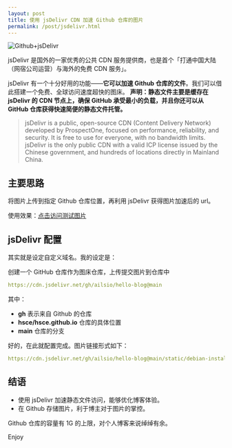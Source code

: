 ```yaml
---
layout: post
title: 使用 jsDelivr CDN 加速 Github 仓库的图片
permalink: /post/jsdelivr.html
---
```


![Github+jsDelivr](https://cdn.jsdelivr.net/gh/ailsio/hello-blog@main/static/jsdelivr/Github+jsDelivr.png)

jsDelivr 是国外的一家优秀的公共 CDN 服务提供商，也是首个「打通中国大陆（网宿公司运营）与海外的免费 CDN 服务」。

<!--more-->

jsDelivr 有一个十分好用的功能——**它可以加速 Github 仓库的文件**。我们可以借此搭建一个免费、全球访问速度超快的图床。
**声明：静态文件主要是缓存在 jsDelivr 的 CDN 节点上，确保 GitHub 承受最小的负载，并且你还可以从 GitHub 仓库获得快速简便的静态文件托管。**

> jsDelivr is a public, open-source CDN (Content Delivery Network) developed by ProspectOne, focused on performance, reliability, and security. It is free to use for everyone, with no bandwidth limits.
> jsDelivr is the only public CDN with a valid ICP license issued by the Chinese government, and hundreds of locations directly in Mainland China.

## 主要思路

将图片上传到指定 Github 仓库位置，再利用 jsDelivr 获得图片加速后的 url。

使用效果：[点击访问测试图片](https://cdn.jsdelivr.net/gh/ailsio/hello-blog@main/static/debian-install-nginx-php-mysql/debian-lemp-phpinfo.png)

## jsDelivr 配置

其实就是设定自定义域名。我的设定是：

创建一个 GitHub 仓库作为图床仓库，上传提交图片到仓库中

```yml
https://cdn.jsdelivr.net/gh/ailsio/hello-blog@main
```

其中：

 - **gh** 表示来自 Github 的仓库
 - **hsce/hsce.github.io** 仓库的具体位置
 - **main** 仓库的分支

好的，在此就配置完成。图片链接形式如下：

```yml
https://cdn.jsdelivr.net/gh/ailsio/hello-blog@main/static/debian-install-nginx-php-mysql/debian-lemp-phpinfo.png
```

## 结语

 - 使用 jsDelivr 加速静态文件访问，能够优化博客体验。
 - 在 Github 存储图片，利于博主对于图片的掌控。

Github 仓库的容量有 1G 的上限，对个人博客来说绰绰有余。

Enjoy
